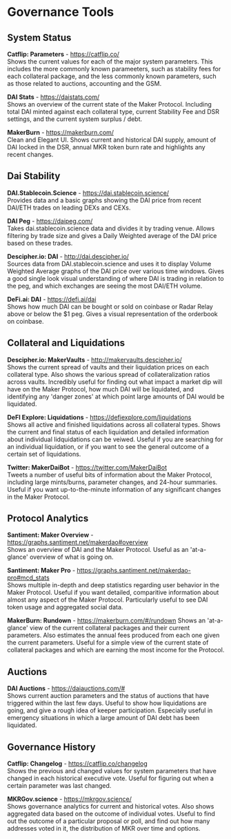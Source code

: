 # Governance Tools

## System Status
**Catflip: Parameters** - https://catflip.co/  
Shows the current values for each of the major system parameters. This includes the more commonly known parameeters, such as stability fees for each collateral package, and the less commonly known parameters, such as those related to auctions, accounting and the GSM.

**DAI Stats** - https://daistats.com/  
Shows an overview of the current state of the Maker Protocol. Including total DAI minted against each collateral type, current Stability Fee and DSR settings, and the current system surplus / debt.

**MakerBurn** - https://makerburn.com/  
Clean and Elegant UI. Shows current and historical DAI supply, amount of DAI locked in the DSR, annual MKR token burn rate and highlights any recent changes. 

## Dai Stability
**DAI.Stablecoin.Science** -  https://dai.stablecoin.science/  
Provides data and a basic graphs showing the DAI price from recent DAI/ETH trades on leading DEXs and CEXs. 

**DAI Peg** - https://daipeg.com/  
Takes dai.stablecoin.science data and divides it by trading venue. Allows filtering by trade size and gives a Daily Weighted average of the DAI price based on these trades.

**Descipher.io: DAI** - http://dai.descipher.io/  
Sources data from DAI.stablecoin.science and uses it to display Volume Weighted Average graphs of the DAI price over various time windows. Gives a good single look visual understanding of where DAI is trading in relation to the peg, and which exchanges are seeing the most DAI/ETH volume.

**DeFi.ai: DAI** - https://defi.ai/dai  
Shows how much DAI can be bought or sold on coinbase or Radar Relay above or below the $1 peg. Gives a visual representation of the orderbook on coinbase. 

## Collateral and Liquidations
**Descipher.io: MakerVaults** - http://makervaults.descipher.io/  
Shows the current spread of vaults and their liquidation prices on each collateral type. Also shows the various spread of collateralization ratios across vaults. Incredibly useful for finding out what impact a market dip will have on the Maker Protocol, how much DAI will be liquidated, and identifying any 'danger zones' at which point large amounts of DAI would be liquidated.

**DeFI Explore: Liquidations** - https://defiexplore.com/liquidations  
Shows all active and finished liquidations across all collateral types. Shows the current and final status of each liquidation and detailed information about individual lidquidations can be veiwed. Useful if you are searching for an individual liquidation, or if you want to see the general outcome of a certain set of liquidations.

**Twitter: MakerDaiBot** - https://twitter.com/MakerDaiBot  
Tweets a number of useful bits of information about the Maker Protocol, including large mints/burns, parameter changes, and 24-hour summaries. Useful if you want up-to-the-minute information of any significant changes in the Maker Protocol.  


## Protocol Analytics
**Santiment: Maker Overview** - https://graphs.santiment.net/makerdao#overview  
Shows an overview of DAI and the Maker Protocol. Useful as an 'at-a-glance' overview of what is going on.

**Santiment: Maker Pro** - https://graphs.santiment.net/makerdao-pro#mcd_stats  
Shows multiple in-depth and deep statistics regarding user behavior in the Maker Protocol. Useful if you want detailed, comparitive	 information about almost any aspect of the Maker Protocol. Particularly useful to see DAI token usage and aggregated social data. 

**MakerBurn: Rundown** - https://makerburn.com/#/rundown
Shows an 'at-a-glance' view of the current collateral packages and their current parameters. Also estimates the annual fees produced from each one given the current parameters. Useful for a simple view of the current state of collateral packages and which are earning the most income for the Protocol.

## Auctions
**DAI Auctions** - https://daiauctions.com/#  
Shows current auction parameters and the status of auctions that have triggered within the last few days. Useful to show how liquidations are going, and give a rough idea of keeper participation. Especially useful in emergency situations in which a large amount of DAI debt has been liquidated. 


## Governance History
**Catflip: Changelog** - https://catflip.co/changelog  
Shows the previous and changed values for system parameters that have changed in each historical executive vote. Useful for figuring out when a certain parameter was last changed.

**MKRGov.science** - https://mkrgov.science/  
Shows governance analytics for current and historical votes. Also shows aggregated data based on the outcome of individual votes. Useful to find out the outcome of a particular proposal or poll, and find out how many addresses voted in it, the distribution of MKR over time and options. 














